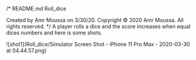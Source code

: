 /* 
  README.md
  Roll_dice

  Created by Amr Moussa on 3/30/20.
  Copyright © 2020 Amr Moussa. All rights reserved.
*/
A player  rolls a dice and  the score increases when equal dices numbers
and here is some shots.


![shot1](Roll_dice/Simulator Screen Shot - iPhone 11 Pro Max - 2020-03-30 at 04.44.57.png)
